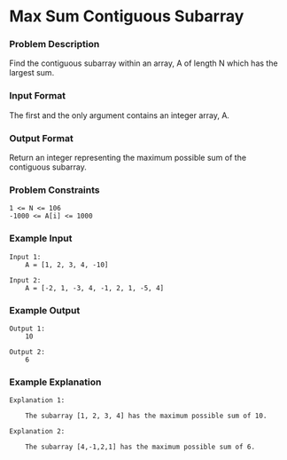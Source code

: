 # Max Sum Contiguous Subarray

### Problem Description

Find the contiguous subarray within an array, A of length N which has the largest sum.

### Input Format
The first and the only argument contains an integer array, A.

### Output Format
Return an integer representing the maximum possible sum of the contiguous subarray.

### Problem Constraints
```
1 <= N <= 106
-1000 <= A[i] <= 1000
```

### Example Input
```
Input 1:
    A = [1, 2, 3, 4, -10]

Input 2:
    A = [-2, 1, -3, 4, -1, 2, 1, -5, 4]
```

### Example Output
```
Output 1:
    10

Output 2:
    6
```

### Example Explanation
```
Explanation 1:

    The subarray [1, 2, 3, 4] has the maximum possible sum of 10.

Explanation 2:

    The subarray [4,-1,2,1] has the maximum possible sum of 6.
```
